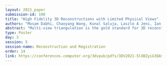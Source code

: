 ```yaml
---
layout: 2021_paper
submission-id: 190
title: "High Fidelity 3D Reconstructions with Limited Physical Views"
authors: "Mosam Dabhi, Chaoyang Wang, Kunal Saluja, Laszlo A Jeni, Ian Fasel and Simon Lucey"
abstract: "Multi-view triangulation is the gold standard for 3D reconstruction from 2D correspondences given known calibration and sufficient views. However in practice, expensive multi-view setups -- involving tens sometimes hundreds of cameras -- are required in order to obtain the high fidelity 3D reconstructions necessary for many modern applications. In this paper we present a novel approach that leverages recent advances in 2D-3D lifting using neural shape priors while also enforcing multi-view equivariance. We show how our method can achieve comparable fidelity to expensive calibrated multi-view rigs using a limited (2-3) number of uncalibrated camera views."
type: Poster
day: 3
session: 5
session-name: Reconstruction and Registration
order: 14
link: https://conferences.computer.org/3dvpub/pdfs/3DV2021-5lXBZyiG3QAsRBKXHIjqU8/268800b301/268800b301.pdf
---
```

